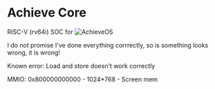 # Achieve Core

RISC-V (rv64i) SOC for ![AchieveOS](https://github.com/cheyao/AchieveOS)

I do not promise I've done everything corrrectly, so is something looks wrong, it is wrong!

Known error:
Load and store doesn't work correctly

MMIO:
0x800000000000 - 1024*768 - Screen mem
